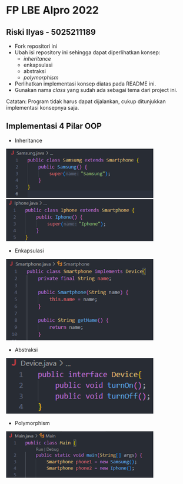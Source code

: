 # FP LBE Alpro 2022
## Riski Ilyas - 5025211189

- Fork repositori ini
- Ubah isi repository ini sehingga dapat diperlihatkan konsep:
  - *inheritance*
  - enkapsulasi
  - abstraksi
  - *polymorphism*
- Perlihatkan implementasi konsep diatas pada README ini.
- Gunakan nama *class* yang sudah ada sebagai tema dari project ini.

Catatan: Program tidak harus dapat dijalankan, cukup ditunjukkan implementasi konsepnya saja.

## Implementasi 4 Pilar OOP

* Inheritance
<img src="https://github.com/riskiilyas/FP-LBE-Alpro-2022/blob/main/ss/Inheritance1.png" width="400"/>
<img src="https://github.com/riskiilyas/FP-LBE-Alpro-2022/blob/main/ss/Inheritance2.png" width="400"/>

* Enkapsulasi
<img src="https://github.com/riskiilyas/FP-LBE-Alpro-2022/blob/main/ss/Enkapsulasi.png" width="400"/>

* Abstraksi
<img src="https://github.com/riskiilyas/FP-LBE-Alpro-2022/blob/main/ss/abstraksi.png" width="400"/>

* Polymorphism
<img src="https://github.com/riskiilyas/FP-LBE-Alpro-2022/blob/main/ss/Polymorphism.png" width="400"/>
